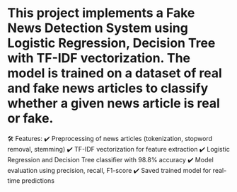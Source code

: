 # This project implements a Fake News Detection System using Logistic Regression, Decision Tree with TF-IDF vectorization. The model is trained on a dataset of real and fake news articles to classify whether a given news article is real or fake.

🛠 Features:
✔ Preprocessing of news articles (tokenization, stopword removal, stemming)
✔ TF-IDF vectorization for feature extraction
✔ Logistic Regression and Decision Tree classifier with 98.8% accuracy
✔ Model evaluation using precision, recall, F1-score
✔ Saved trained model for real-time predictions
